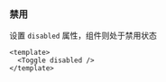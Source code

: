 ### 禁用

设置 `disabled` 属性，组件则处于禁用状态

<!--start-code-->

```vue
<template>
  <Toggle disabled />
</template>
```

<!--end-code-->
